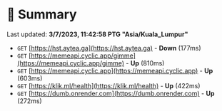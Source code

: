 # 📖 Summary
Last updated: **3/7/2023, 11:42:58 PTG "Asia/Kuala_Lumpur"**

- `GET` [https://hst.aytea.ga](https://hst.aytea.ga) - **Down** (177ms)
- `GET` [https://memeapi.cyclic.app/gimme](https://memeapi.cyclic.app/gimme) - **Up** (810ms)
- `GET` [https://memeapi.cyclic.app](https://memeapi.cyclic.app) - **Up** (603ms)
- `GET` [https://klik.ml/health](https://klik.ml/health) - **Up** (422ms)
- `GET` [https://dumb.onrender.com](https://dumb.onrender.com) - **Up** (272ms)
